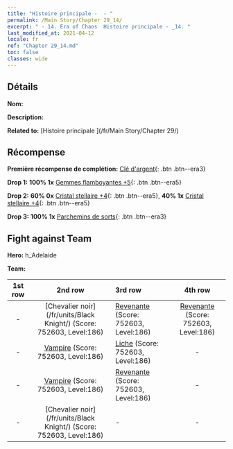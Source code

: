 ```yaml
---
title: "Histoire principale -  - "
permalink: /Main Story/Chapter 29_14/
excerpt: " - 14. Era of Chaos  Histoire principale - _14. "
last_modified_at: 2021-04-12
locale: fr
ref: "Chapter 29_14.md"
toc: false
classes: wide
---
```


## Détails

 **Nom:** 

 **Description:** 

 **Related to:** [Histoire principale ](/fr/Main Story/Chapter 29/)

## Récompense

 **Première récompense de complétion:** [Clé d'argent](/fr/Items/con_693/){: .btn .btn--era3}

 **Drop 1:** **100% 1x** [Gemmes flamboyantes +5](/fr/Items/mat_100/){: .btn .btn--era5}

 **Drop 2:** **60% 0x** [Cristal stellaire +4](/fr/Items/mat_94/){: .btn .btn--era5}, **40% 1x** [Cristal stellaire +4](/fr/Items/mat_94/){: .btn .btn--era5}

 **Drop 3:** **100% 1x** [Parchemins de sorts](/fr/Items/con_694/){: .btn .btn--era3}


## Fight against Team
 **Hero:** h_Adelaide

 **Team:**


  | 1st row | 2nd row | 3rd row | 4th row |
  |:----:|:----:|:----|:----:|
  | - | [Chevalier noir](/fr/units/Black Knight/) (Score: 752603, Level:186)  | [Revenante](/fr/units/Wight/) (Score: 752603, Level:186)  | [Revenante](/fr/units/Wight/) (Score: 752603, Level:186)  |
  | - | [Vampire](/fr/units/Vampire/) (Score: 752603, Level:186)  | [Liche](/fr/units/Lich/) (Score: 752603, Level:186)  | - |
  | - | [Vampire](/fr/units/Vampire/) (Score: 752603, Level:186)  | [Revenante](/fr/units/Wight/) (Score: 752603, Level:186)  | - |
  | - | [Chevalier noir](/fr/units/Black Knight/) (Score: 752603, Level:186)  | - | - |


